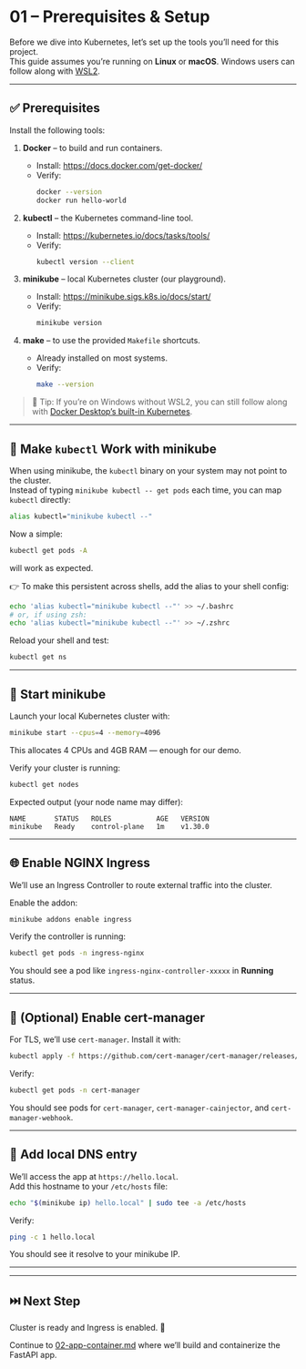 # 01 – Prerequisites & Setup

Before we dive into Kubernetes, let’s set up the tools you’ll need for this project.  
This guide assumes you’re running on **Linux** or **macOS**. Windows users can follow along with [WSL2](https://learn.microsoft.com/en-us/windows/wsl/install).

---

## ✅ Prerequisites

Install the following tools:

1. **Docker** – to build and run containers.  
   - Install: https://docs.docker.com/get-docker/  
   - Verify:
     ```bash
     docker --version
     docker run hello-world
     ```

2. **kubectl** – the Kubernetes command-line tool.  
   - Install: https://kubernetes.io/docs/tasks/tools/  
   - Verify:
     ```bash
     kubectl version --client
     ```

3. **minikube** – local Kubernetes cluster (our playground).  
   - Install: https://minikube.sigs.k8s.io/docs/start/  
   - Verify:
     ```bash
     minikube version
     ```

4. **make** – to use the provided `Makefile` shortcuts.  
   - Already installed on most systems.  
   - Verify:
     ```bash
     make --version
     ```

> 📝 Tip: If you’re on Windows without WSL2, you can still follow along with [Docker Desktop’s built-in Kubernetes](https://docs.docker.com/desktop/kubernetes/).

---

## 🔧 Make `kubectl` Work with minikube

When using minikube, the `kubectl` binary on your system may not point to the cluster.  
Instead of typing `minikube kubectl -- get pods` each time, you can map `kubectl` directly:

```bash
alias kubectl="minikube kubectl --"
```

Now a simple:

```bash
kubectl get pods -A
```

will work as expected.  

👉 To make this persistent across shells, add the alias to your shell config:

```bash
echo 'alias kubectl="minikube kubectl --"' >> ~/.bashrc
# or, if using zsh:
echo 'alias kubectl="minikube kubectl --"' >> ~/.zshrc
```

Reload your shell and test:

```bash
kubectl get ns
```

---

## 🚀 Start minikube

Launch your local Kubernetes cluster with:

```bash
minikube start --cpus=4 --memory=4096
```

This allocates 4 CPUs and 4GB RAM — enough for our demo.

Verify your cluster is running:

```bash
kubectl get nodes
```

Expected output (your node name may differ):

```
NAME       STATUS   ROLES           AGE   VERSION
minikube   Ready    control-plane   1m    v1.30.0
```

---

## 🌐 Enable NGINX Ingress

We’ll use an Ingress Controller to route external traffic into the cluster.  

Enable the addon:

```bash
minikube addons enable ingress
```

Verify the controller is running:

```bash
kubectl get pods -n ingress-nginx
```

You should see a pod like `ingress-nginx-controller-xxxxx` in **Running** status.

---

## 🔑 (Optional) Enable cert-manager

For TLS, we’ll use `cert-manager`. Install it with:

```bash
kubectl apply -f https://github.com/cert-manager/cert-manager/releases/download/v1.15.0/cert-manager.yaml
```

Verify:

```bash
kubectl get pods -n cert-manager
```

You should see pods for `cert-manager`, `cert-manager-cainjector`, and `cert-manager-webhook`.

---

## 📍 Add local DNS entry

We’ll access the app at `https://hello.local`.  
Add this hostname to your `/etc/hosts` file:

```bash
echo "$(minikube ip) hello.local" | sudo tee -a /etc/hosts
```

Verify:

```bash
ping -c 1 hello.local
```

You should see it resolve to your minikube IP.

---

---

## ⏭️ Next Step

Cluster is ready and Ingress is enabled. 🚀  

Continue to [02-app-container.md](02-app-container.md) where we’ll build and containerize the FastAPI app.

